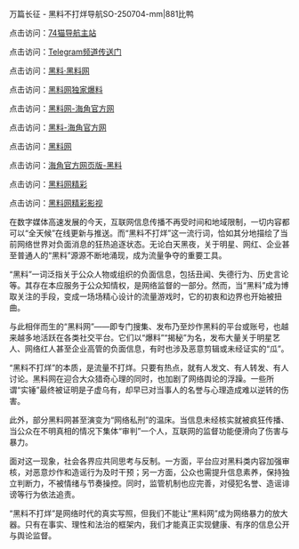 万篇长征 - 黑料不打烊导航SO-250704-mm|881比鸭

点击访问：<a href="https://74mao.com/">74猫导航主站</a>

点击访问：<a href="https://74mao.com/">Telegram频道传送门</a>

点击访问：<a href="https://heiliaolvzlu3.pages.dev">黑料·黑料网</a>

点击访问：<a href="https://heiliaoyvnrda.pages.dev">黑料网独家爆料</a>

点击访问：<a href="https://sdbsd.pages.dev/">黑料网-海角官方网</a>

点击访问：<a href="https://gbs-3wd.pages.dev/">黑料-海角官方网</a>

点击访问：<a href="https://fge-7ja.pages.dev/">黑料网</a>

点击访问：<a href="https://haef.pages.dev/">海角官方网页版-黑料</a>

点击访问：<a href="https://qfwfg.pages.dev/">黑料网精彩</a>

点击访问：<a href="https://tyer.pages.dev/">黑料网精彩影视</a>

在数字媒体高速发展的今天，互联网信息传播不再受时间和地域限制，一切内容都可以“全天候”在线更新与推送。而“黑料不打烊”这一流行词，恰如其分地描绘了当前网络世界对负面消息的狂热追逐状态。无论白天黑夜，关于明星、网红、企业甚至普通人的“黑料”源源不断地涌现，成为流量争夺的重要工具。

“黑料”一词泛指关于公众人物或组织的负面信息，包括丑闻、失德行为、历史言论等。其存在本应服务于公众知情权，是网络监督的一部分。然而，当“黑料”成为博取关注的手段，变成一场场精心设计的流量游戏时，它的初衷和边界也开始被扭曲。

与此相伴而生的“黑料网”——即专门搜集、发布乃至炒作黑料的平台或账号，也越来越多地活跃在各类社交平台。它们以“爆料”“揭秘”为名，发布大量关于明星艺人、网络红人甚至企业高管的负面信息，有时也涉及恶意剪辑或未经证实的“瓜”。

“黑料不打烊”的本质，是流量不打烊。只要有热点，就有人发文、有人转发、有人讨论。黑料网在迎合大众猎奇心理的同时，也加剧了网络舆论的浮躁。一些所谓“实锤”最终被证明是子虚乌有，却早已对当事人的名誉与心理造成难以逆转的伤害。

此外，部分黑料网甚至演变为“网络私刑”的温床。当信息未经核实就被疯狂传播、当公众在不明真相的情况下集体“审判”一个人，互联网的监督功能便滑向了伤害与暴力。

面对这一现象，社会各界应共同思考与反制。一方面，平台应对黑料类内容加强审核，对恶意炒作和造谣行为及时干预；另一方面，公众也需提升信息素养，保持独立判断力，不被情绪与节奏操控。同时，监管机制也应完善，对侵犯名誉、造谣诽谤等行为依法追责。

“黑料不打烊”是网络时代的真实写照，但我们不能让“黑料网”成为网络暴力的放大器。只有在事实、理性和法治的框架内，我们才能真正实现健康、有序的信息公开与舆论监督。

